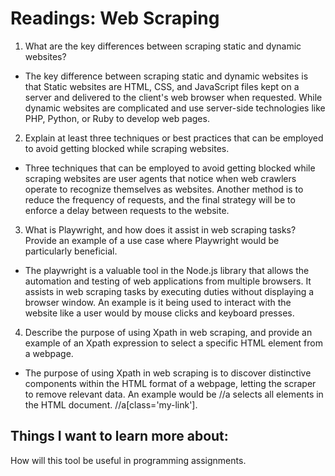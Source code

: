 # Readings: Web Scraping

1. What are the key differences between scraping static and dynamic websites?

- The key difference between scraping static and dynamic websites is that   Static websites are HTML, CSS, and JavaScript files kept on a server and delivered to the client's web browser when requested. While dynamic websites are complicated and use server-side technologies like PHP, Python, or Ruby to develop web pages.

2. Explain at least three techniques or best practices that can be employed to avoid getting blocked while scraping websites.

- Three techniques that can be employed to avoid getting blocked while scraping websites are user agents that notice when web crawlers operate to recognize themselves as websites. Another method is to reduce the frequency of requests, and the final strategy will be to enforce a delay between requests to the website.

3. What is Playwright, and how does it assist in web scraping tasks? Provide an example of a use case where Playwright would be particularly beneficial.

- The playwright is a valuable tool in the Node.js library that allows the automation and testing of web applications from multiple browsers. It assists in web scraping tasks by executing duties without displaying a browser window. An example is it being used to interact with the website like a user would by mouse clicks and keyboard presses.

4. Describe the purpose of using Xpath in web scraping, and provide an example of an Xpath expression to select a specific HTML element from a webpage.

- The purpose of using Xpath in web scraping is to discover distinctive components within the HTML format of a webpage, letting the scraper to remove relevant data. An example would be //a selects all <a> elements in the HTML document. //a[class='my-link'].

## Things I want to learn more about:

How will this tool be useful in programming assignments. 